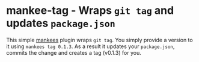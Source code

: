 # mankee-tag - Wraps `git tag` and updates `package.json`

This simple [mankees](https://github.com/bebraw/mankees) plugin wraps `git tag`. You simply provide a version to it using `mankees tag 0.1.3`. As a result it updates your `package.json`, commits the change and creates a tag (v0.1.3) for you.
